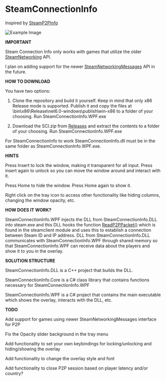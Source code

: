 # SteamConnectionInfo

Inspired by [SteamP2PInfo](https://github.com/tremwil/SteamP2PInfo)

![Example Image](29.04.2023.png)

**IMPORTANT**

Steam Connection Info only works with games that utilize the older [SteamNetworking](https://partner.steamgames.com/doc/api/ISteamNetworking) API.

I plan on adding support for the newer [SteamNetworkingMessages](https://partner.steamgames.com/doc/api/ISteamNetworkingMessages) API in the future.

**HOW TO DOWNLOAD**

You have two options:

1. Clone the repository and build it yourself. Keep in mind that only x86 Release mode is supported. Publish it and copy the files at \bin\x86\Release\net6.0-windows\publish\win-x86 to a folder of your choosing. Run SteamConnectionInfo.WPF.exe

2. Download the SCI.zip from [Releases](https://github.com/FredrikVullum/SteamConnectionInfo/releases) and extract the contents to a folder of your choosing. Run SteamConnectionInfo.WPF.exe

For SteamConnectionInfo to work SteamConnectionInfo.dll must be in the same folder as SteamConnectionInfo.WPF.exe.

**HINTS**

Press Insert to lock the window, making it transparent for all input. Press insert again to unlock so you can move the window around and interact with it.

Press Home to hide the window. Press Home again to show it.

Right click on the tray icon to access other functionality like hiding columns, changing the window opacity, etc.

**HOW DOES IT WORK?**

SteamConnectionInfo.WPF injects the DLL from SteamConnectionInfo.DLL into steam.exe and this DLL hooks the function [ReadP2PPacket()](https://partner.steamgames.com/doc/api/ISteamNetworking#ReadP2PPacket) which is found in the steamclient module and uses this to establish a connection between Steam ID and IP address. DLL from SteamConnectionInfo.DLL communicates with SteamConnectionInfo.WPF through shared memory so that SteamConnectionInfo.WPF can receive data about the players and show it to you in the overlay.

**SOLUTION STRUCTURE**

SteamConnectionInfo.DLL is a C++ project that builds the DLL.

SteamConnectionInfo.Core is a C# class library that contains functions necessary for SteamConnectionInfo.WPF

SteamConnectionInfo.WPF is a C# project that contains the main executable which shows the overlay, interacts with the DLL, etc.

**TODO**

Add support for games using newer SteamNetworkingMessages interface for P2P

Fix the Opacity slider background in the tray menu

Add functionality to set your own keybindings for locking/unlocking and hiding/showing the overlay

Add functionality to change the overlay style and font

Add functionality to close P2P session based on player latency and/or country?
